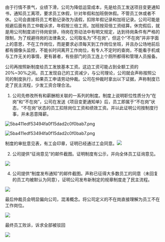 由于行情不景气，业绩下滑，公司为降低运营成本，先是给员工发送项目变更通知书，通知员工离项，要求员工休假，针对年假和加班倒休假。不管员工休或者不休。公司会直接将员工考勤记录改为请假，扣除年假记录和加班记录。公司可能是规避后面有员工仲裁诉求，年假按三倍工资。加班按双倍工资结算。休完假后，就是用公司制度进行待岗安排，待岗在劳动法中有明文规定，达到待岗条件有严格的限制，为了规避待岗的法律条文，公司取名为“不在岗”，但这个“不在岗”并非字面上的意思，不在工作岗位，而是要求必须每天到工作岗位坐班，并且办公场地前后都有摄像头监控，不能长时间离开工作岗位，有专人不定时的查岗，不能看手机或与工作无关的事情，更有甚者，有些部门的员工连上个厕所都得和管理人员报备。

公司再按照新制度给员工发放基本工资。这边工资可能占到全额工资的20%~30%之间。员工发现自己的工资减少，与公司理论，公司就会声称按照公司的制度执行，如果员工申请劳动仲裁。公司在仲裁时拿出以下证据，声称制度已走了民主流程，少发工资合理合法。

1. 公司先修改所有和薪酬相关联的一系列的制度。制度上说明职位性质分为“在岗”和“不在岗”，公司在发送《项目变更通知单》后，员工即属于“不在岗”状态，“不在岗”状态的员工扣除岗位工资和绩效工资。并以此证明公司按制度行事，并未恶意降薪。

![5ba411edf53494fa0f15dad2c0f0bab7.png](C:\Users\xxzenge\Desktop\zd\md\git\repository\img\职位调任管理制度.PNG)

![5ba411edf53494fa0f15dad2c0f0bab7.png](C:\Users\xxzenge\Desktop\zd\md\git\repository\img\薪酬管理制度.PNG)

制度的审批意见表，有工会印章，证明已经通过工会同意。![](C:\Users\xxzenge\Desktop\zd\md\git\repository\img\2023-08-09-15-07-22-image.png)

2. 公司提供“征询意见”的邮件截图。证明制度有公示，并向全体员工征询意见。

![](C:\Users\xxzenge\Desktop\zd\md\git\repository\img\2023-08-09-14-44-57-image.png)

4. 公司提供“制度发布通知”的邮件截图。声称已征得大多数员工的同意（未回复的员工均被默认为同意），证明公司发布新制定的规章制度走了民主流程。

![](C:\Users\xxzenge\Desktop\zd\md\git\repository\img\2023-08-09-14-47-23-image.png)

最后仲裁员会明显偏向公司，混淆概念。将公司定义的不在岗直接理解为员工不在工作岗位。

![](C:\Users\xxzenge\Desktop\zd\md\git\repository\img\2023-08-09-14-15-54-image.png)

最终员工败诉，诉求全部被驳回

![](C:\Users\xxzenge\Desktop\zd\md\git\repository\img\2023-08-09-14-16-05-image.png)
